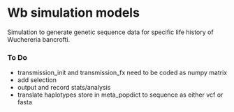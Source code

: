 # Wb simulation models
Simulation to generate genetic sequence data for specific life history of Wuchereria bancrofti.
### To Do
* transmission_init and transmission_fx need to be coded as numpy matrix
* add selection
* output and record stats/analysis
* translate haplotypes store in meta_popdict to sequence as either vcf or fasta

